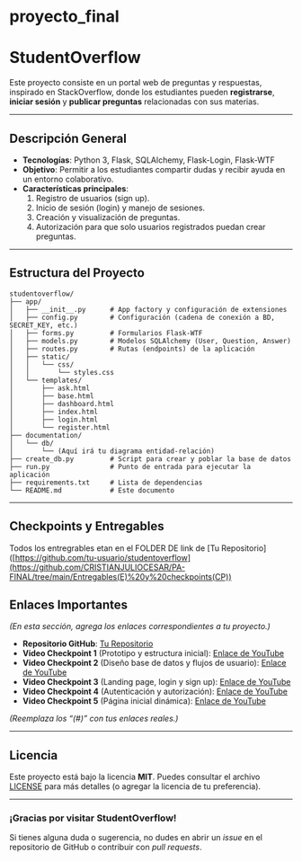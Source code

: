 # proyecto_final
# StudentOverflow

Este proyecto consiste en un portal web de preguntas y respuestas, inspirado en StackOverflow, donde los estudiantes pueden **registrarse**, **iniciar sesión** y **publicar preguntas** relacionadas con sus materias.

---

## Descripción General

- **Tecnologías**: Python 3, Flask, SQLAlchemy, Flask-Login, Flask-WTF  
- **Objetivo**: Permitir a los estudiantes compartir dudas y recibir ayuda en un entorno colaborativo.  
- **Características principales**:
  1. Registro de usuarios (sign up).
  2. Inicio de sesión (login) y manejo de sesiones.
  3. Creación y visualización de preguntas.
  4. Autorización para que solo usuarios registrados puedan crear preguntas.

---

## Estructura del Proyecto

```
studentoverflow/
├── app/
│   ├── __init__.py      # App factory y configuración de extensiones
│   ├── config.py        # Configuración (cadena de conexión a BD, SECRET_KEY, etc.)
│   ├── forms.py         # Formularios Flask-WTF
│   ├── models.py        # Modelos SQLAlchemy (User, Question, Answer)
│   ├── routes.py        # Rutas (endpoints) de la aplicación
│   ├── static/
│   │   └── css/
│   │       └── styles.css
│   └── templates/
│       ├── ask.html
│       ├── base.html
│       ├── dashboard.html
│       ├── index.html
│       ├── login.html
│       └── register.html
├── documentation/
│   └── db/
│       └── (Aquí irá tu diagrama entidad-relación)
├── create_db.py         # Script para crear y poblar la base de datos
├── run.py               # Punto de entrada para ejecutar la aplicación
├── requirements.txt     # Lista de dependencias
└── README.md            # Este documento
```

---

## Checkpoints y Entregables

Todos los entregrables etan en el FOLDER DE  link de [Tu Repositorio]([https://github.com/tu-usuario/studentoverflow](https://github.com/CRISTIANJULIOCESAR/PA-FINAL/tree/main/Entregables(E)%20y%20checkpoints(CP))  

## Enlaces Importantes

*(En esta sección, agrega los enlaces correspondientes a tu proyecto.)*

- **Repositorio GitHub**: [Tu Repositorio](https://github.com/tu-usuario/studentoverflow)  
- **Video Checkpoint 1** (Prototipo y estructura inicial): [Enlace de YouTube](#)  
- **Video Checkpoint 2** (Diseño base de datos y flujos de usuario): [Enlace de YouTube](#)  
- **Video Checkpoint 3** (Landing page, login y sign up): [Enlace de YouTube](#)  
- **Video Checkpoint 4** (Autenticación y autorización): [Enlace de YouTube](#)  
- **Video Checkpoint 5** (Página inicial dinámica): [Enlace de YouTube](#)

*(Reemplaza los “(#)” con tus enlaces reales.)*

---

## Licencia

Este proyecto está bajo la licencia **MIT**. Puedes consultar el archivo [LICENSE](LICENSE) para más detalles (o agregar la licencia de tu preferencia).

---

### ¡Gracias por visitar StudentOverflow!
Si tienes alguna duda o sugerencia, no dudes en abrir un _issue_ en el repositorio de GitHub o contribuir con _pull requests_.
